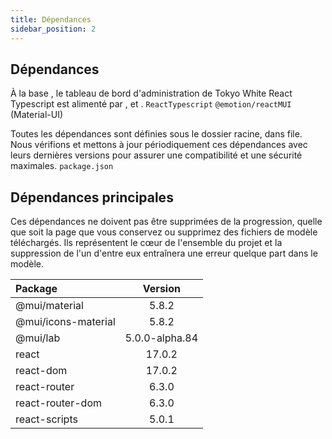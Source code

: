 ```yaml
---
title: Dépendances
sidebar_position: 2
---
```



## Dépendances

À la base , le tableau de bord d'administration de Tokyo White React Typescript est alimenté par , et . `ReactTypescript` `@emotion/reactMUI` (Material-UI)

Toutes les dépendances sont définies sous le dossier racine, dans file. Nous vérifions et mettons à jour périodiquement ces dépendances avec leurs dernières versions pour assurer une compatibilité et une sécurité maximales. `package.json`


## Dépendances principales

Ces dépendances ne doivent pas être supprimées de la progression, quelle que soit la page que vous conservez ou supprimez des fichiers de modèle téléchargés. Ils représentent le cœur de l'ensemble du projet et la suppression de l'un d'entre eux entraînera une erreur quelque part dans le modèle.

| Package | Version |
| :--- | :--: |
|@mui/material|5.8.2|
|@mui/icons-material|5.8.2|
|@mui/lab|5.0.0-alpha.84|
|react|17.0.2|
|react-dom|17.0.2|
|react-router|6.3.0|
|react-router-dom|6.3.0|
|react-scripts|5.0.1|